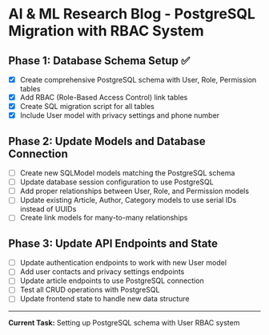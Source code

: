 # AI & ML Research Blog - PostgreSQL Migration with RBAC System

## Phase 1: Database Schema Setup ✅
- [x] Create comprehensive PostgreSQL schema with User, Role, Permission tables
- [x] Add RBAC (Role-Based Access Control) link tables
- [x] Create SQL migration script for all tables
- [x] Include User model with privacy settings and phone number

## Phase 2: Update Models and Database Connection
- [ ] Create new SQLModel models matching the PostgreSQL schema
- [ ] Update database session configuration to use PostgreSQL
- [ ] Add proper relationships between User, Role, and Permission models
- [ ] Update existing Article, Author, Category models to use serial IDs instead of UUIDs
- [ ] Create link models for many-to-many relationships

## Phase 3: Update API Endpoints and State
- [ ] Update authentication endpoints to work with new User model
- [ ] Add user contacts and privacy settings endpoints
- [ ] Update article endpoints to use PostgreSQL connection
- [ ] Test all CRUD operations with PostgreSQL
- [ ] Update frontend state to handle new data structure

---

**Current Task:** Setting up PostgreSQL schema with User RBAC system
